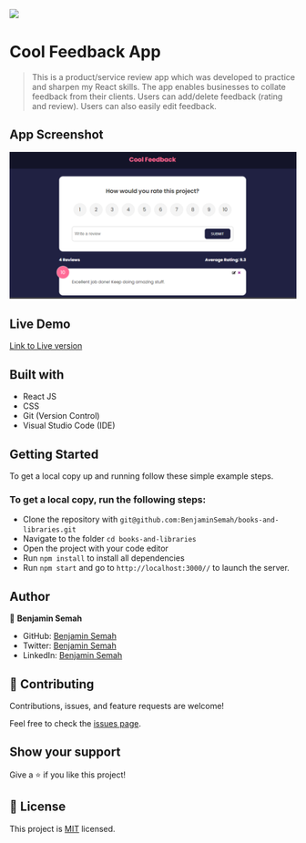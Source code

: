 ![](https://img.shields.io/badge/SpaceTraveler-violet)

# Cool Feedback App

> This is a product/service review app which was developed to practice and sharpen my React skills.
> The app enables businesses to collate feedback from their clients. Users can add/delete feedback
> (rating and review). Users can also easily edit feedback.

## App Screenshot
![App Screenshot](https://github.com/BenjaminSemah/cool-feedback/blob/dev/appScreenshot.png)

## Live Demo
[Link to Live version]()

## Built with
- React JS
- CSS
- Git (Version Control)
- Visual Studio Code (IDE)

## Getting Started

To get a local copy up and running follow these simple example steps.

### To get a local copy, run the following steps:

- Clone the repository with `git@github.com:BenjaminSemah/books-and-libraries.git`
- Navigate to the folder `cd books-and-libraries`
- Open the project with your code editor
- Run `npm install` to install all dependencies
- Run `npm start` and go to `http://localhost:3000//` to launch the server.

## Author

👤 **Benjamin Semah**

- GitHub: [Benjamin Semah](https://github.com/BenjaminSemah)
- Twitter: [Benjamin Semah](https://twitter.com/BenjaminSemah)
- LinkedIn: [Benjamin Semah](https://www.linkedin.com/in/benjaminsemah)

## 🤝 Contributing

Contributions, issues, and feature requests are welcome!

Feel free to check the [issues page](https://github.com/BenjaminSemah/books-and-libraries/issues).

## Show your support

Give a ⭐️ if you like this project!

## 📝 License

This project is [MIT](https://github.com/BenjaminSemah/books-and-libraries/blob/dev/MIT.md) licensed.
